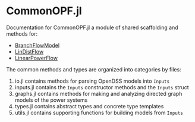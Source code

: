 # CommonOPF.jl

Documentation for CommonOPF.jl a module of shared scaffolding and methods for:
- [BranchFlowModel](https://github.com/NLaws/BranchFlowModel.jl)
- [LinDistFlow](https://github.com/NLaws/LinDistFlow)
- [LinearPowerFlow](https://github.com/NLaws/LinearPowerFlow.jl)

The common methods and types are organized into categories by files:
1. io.jl contains methods for parsing OpenDSS models into `Inputs`
2. inputs.jl contains the `Inputs` constructor methods and the `Inputs` struct 
3. graphs.jl contains methods for making and analyzing directed graph models of the power systems
4. types.jl contains abstract types and concrete type templates
5. utils.jl contains supporting functions for building models from `Inputs`